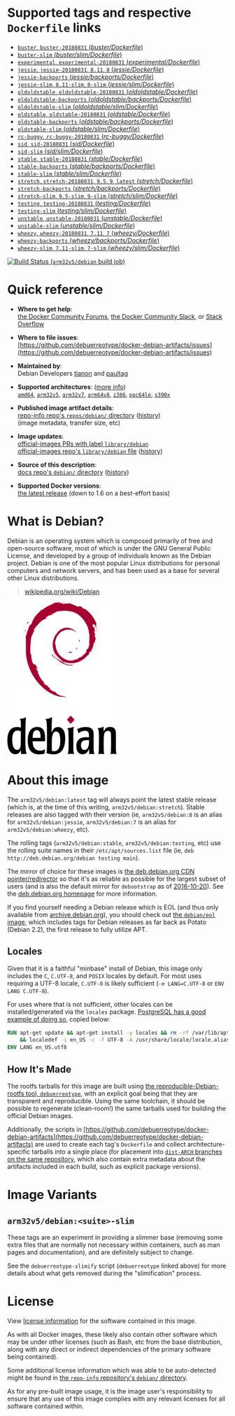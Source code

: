 <!--

********************************************************************************

WARNING:

    DO NOT EDIT "debian/README.md"

    IT IS AUTO-GENERATED

    (from the other files in "debian/" combined with a set of templates)

********************************************************************************

-->

# Supported tags and respective `Dockerfile` links

-	[`buster`, `buster-20180831` (*buster/Dockerfile*)](https://github.com/debuerreotype/docker-debian-artifacts/blob/61e1228b9984053462f805945d3f1912bc0b612f/buster/Dockerfile)
-	[`buster-slim` (*buster/slim/Dockerfile*)](https://github.com/debuerreotype/docker-debian-artifacts/blob/61e1228b9984053462f805945d3f1912bc0b612f/buster/slim/Dockerfile)
-	[`experimental`, `experimental-20180831` (*experimental/Dockerfile*)](https://github.com/debuerreotype/docker-debian-artifacts/blob/61e1228b9984053462f805945d3f1912bc0b612f/experimental/Dockerfile)
-	[`jessie`, `jessie-20180831`, `8.11`, `8` (*jessie/Dockerfile*)](https://github.com/debuerreotype/docker-debian-artifacts/blob/61e1228b9984053462f805945d3f1912bc0b612f/jessie/Dockerfile)
-	[`jessie-backports` (*jessie/backports/Dockerfile*)](https://github.com/debuerreotype/docker-debian-artifacts/blob/61e1228b9984053462f805945d3f1912bc0b612f/jessie/backports/Dockerfile)
-	[`jessie-slim`, `8.11-slim`, `8-slim` (*jessie/slim/Dockerfile*)](https://github.com/debuerreotype/docker-debian-artifacts/blob/61e1228b9984053462f805945d3f1912bc0b612f/jessie/slim/Dockerfile)
-	[`oldoldstable`, `oldoldstable-20180831` (*oldoldstable/Dockerfile*)](https://github.com/debuerreotype/docker-debian-artifacts/blob/61e1228b9984053462f805945d3f1912bc0b612f/oldoldstable/Dockerfile)
-	[`oldoldstable-backports` (*oldoldstable/backports/Dockerfile*)](https://github.com/debuerreotype/docker-debian-artifacts/blob/61e1228b9984053462f805945d3f1912bc0b612f/oldoldstable/backports/Dockerfile)
-	[`oldoldstable-slim` (*oldoldstable/slim/Dockerfile*)](https://github.com/debuerreotype/docker-debian-artifacts/blob/61e1228b9984053462f805945d3f1912bc0b612f/oldoldstable/slim/Dockerfile)
-	[`oldstable`, `oldstable-20180831` (*oldstable/Dockerfile*)](https://github.com/debuerreotype/docker-debian-artifacts/blob/61e1228b9984053462f805945d3f1912bc0b612f/oldstable/Dockerfile)
-	[`oldstable-backports` (*oldstable/backports/Dockerfile*)](https://github.com/debuerreotype/docker-debian-artifacts/blob/61e1228b9984053462f805945d3f1912bc0b612f/oldstable/backports/Dockerfile)
-	[`oldstable-slim` (*oldstable/slim/Dockerfile*)](https://github.com/debuerreotype/docker-debian-artifacts/blob/61e1228b9984053462f805945d3f1912bc0b612f/oldstable/slim/Dockerfile)
-	[`rc-buggy`, `rc-buggy-20180831` (*rc-buggy/Dockerfile*)](https://github.com/debuerreotype/docker-debian-artifacts/blob/61e1228b9984053462f805945d3f1912bc0b612f/rc-buggy/Dockerfile)
-	[`sid`, `sid-20180831` (*sid/Dockerfile*)](https://github.com/debuerreotype/docker-debian-artifacts/blob/61e1228b9984053462f805945d3f1912bc0b612f/sid/Dockerfile)
-	[`sid-slim` (*sid/slim/Dockerfile*)](https://github.com/debuerreotype/docker-debian-artifacts/blob/61e1228b9984053462f805945d3f1912bc0b612f/sid/slim/Dockerfile)
-	[`stable`, `stable-20180831` (*stable/Dockerfile*)](https://github.com/debuerreotype/docker-debian-artifacts/blob/61e1228b9984053462f805945d3f1912bc0b612f/stable/Dockerfile)
-	[`stable-backports` (*stable/backports/Dockerfile*)](https://github.com/debuerreotype/docker-debian-artifacts/blob/61e1228b9984053462f805945d3f1912bc0b612f/stable/backports/Dockerfile)
-	[`stable-slim` (*stable/slim/Dockerfile*)](https://github.com/debuerreotype/docker-debian-artifacts/blob/61e1228b9984053462f805945d3f1912bc0b612f/stable/slim/Dockerfile)
-	[`stretch`, `stretch-20180831`, `9.5`, `9`, `latest` (*stretch/Dockerfile*)](https://github.com/debuerreotype/docker-debian-artifacts/blob/61e1228b9984053462f805945d3f1912bc0b612f/stretch/Dockerfile)
-	[`stretch-backports` (*stretch/backports/Dockerfile*)](https://github.com/debuerreotype/docker-debian-artifacts/blob/61e1228b9984053462f805945d3f1912bc0b612f/stretch/backports/Dockerfile)
-	[`stretch-slim`, `9.5-slim`, `9-slim` (*stretch/slim/Dockerfile*)](https://github.com/debuerreotype/docker-debian-artifacts/blob/61e1228b9984053462f805945d3f1912bc0b612f/stretch/slim/Dockerfile)
-	[`testing`, `testing-20180831` (*testing/Dockerfile*)](https://github.com/debuerreotype/docker-debian-artifacts/blob/61e1228b9984053462f805945d3f1912bc0b612f/testing/Dockerfile)
-	[`testing-slim` (*testing/slim/Dockerfile*)](https://github.com/debuerreotype/docker-debian-artifacts/blob/61e1228b9984053462f805945d3f1912bc0b612f/testing/slim/Dockerfile)
-	[`unstable`, `unstable-20180831` (*unstable/Dockerfile*)](https://github.com/debuerreotype/docker-debian-artifacts/blob/61e1228b9984053462f805945d3f1912bc0b612f/unstable/Dockerfile)
-	[`unstable-slim` (*unstable/slim/Dockerfile*)](https://github.com/debuerreotype/docker-debian-artifacts/blob/61e1228b9984053462f805945d3f1912bc0b612f/unstable/slim/Dockerfile)
-	[`wheezy`, `wheezy-20180831`, `7.11`, `7` (*wheezy/Dockerfile*)](https://github.com/debuerreotype/docker-debian-artifacts/blob/61e1228b9984053462f805945d3f1912bc0b612f/wheezy/Dockerfile)
-	[`wheezy-backports` (*wheezy/backports/Dockerfile*)](https://github.com/debuerreotype/docker-debian-artifacts/blob/61e1228b9984053462f805945d3f1912bc0b612f/wheezy/backports/Dockerfile)
-	[`wheezy-slim`, `7.11-slim`, `7-slim` (*wheezy/slim/Dockerfile*)](https://github.com/debuerreotype/docker-debian-artifacts/blob/61e1228b9984053462f805945d3f1912bc0b612f/wheezy/slim/Dockerfile)

[![Build Status](https://doi-janky.infosiftr.net/job/multiarch/job/arm32v5/job/debian/badge/icon) (`arm32v5/debian` build job)](https://doi-janky.infosiftr.net/job/multiarch/job/arm32v5/job/debian/)

# Quick reference

-	**Where to get help**:  
	[the Docker Community Forums](https://forums.docker.com/), [the Docker Community Slack](https://blog.docker.com/2016/11/introducing-docker-community-directory-docker-community-slack/), or [Stack Overflow](https://stackoverflow.com/search?tab=newest&q=docker)

-	**Where to file issues**:  
	[https://github.com/debuerreotype/docker-debian-artifacts/issues](https://github.com/debuerreotype/docker-debian-artifacts/issues)

-	**Maintained by**:  
	Debian Developers [tianon](https://qa.debian.org/developer.php?login=tianon) and [paultag](https://qa.debian.org/developer.php?login=paultag)

-	**Supported architectures**: ([more info](https://github.com/docker-library/official-images#architectures-other-than-amd64))  
	[`amd64`](https://hub.docker.com/r/amd64/debian/), [`arm32v5`](https://hub.docker.com/r/arm32v5/debian/), [`arm32v7`](https://hub.docker.com/r/arm32v7/debian/), [`arm64v8`](https://hub.docker.com/r/arm64v8/debian/), [`i386`](https://hub.docker.com/r/i386/debian/), [`ppc64le`](https://hub.docker.com/r/ppc64le/debian/), [`s390x`](https://hub.docker.com/r/s390x/debian/)

-	**Published image artifact details**:  
	[repo-info repo's `repos/debian/` directory](https://github.com/docker-library/repo-info/blob/master/repos/debian) ([history](https://github.com/docker-library/repo-info/commits/master/repos/debian))  
	(image metadata, transfer size, etc)

-	**Image updates**:  
	[official-images PRs with label `library/debian`](https://github.com/docker-library/official-images/pulls?q=label%3Alibrary%2Fdebian)  
	[official-images repo's `library/debian` file](https://github.com/docker-library/official-images/blob/master/library/debian) ([history](https://github.com/docker-library/official-images/commits/master/library/debian))

-	**Source of this description**:  
	[docs repo's `debian/` directory](https://github.com/docker-library/docs/tree/master/debian) ([history](https://github.com/docker-library/docs/commits/master/debian))

-	**Supported Docker versions**:  
	[the latest release](https://github.com/docker/docker-ce/releases/latest) (down to 1.6 on a best-effort basis)

# What is Debian?

Debian is an operating system which is composed primarily of free and open-source software, most of which is under the GNU General Public License, and developed by a group of individuals known as the Debian project. Debian is one of the most popular Linux distributions for personal computers and network servers, and has been used as a base for several other Linux distributions.

> [wikipedia.org/wiki/Debian](https://en.wikipedia.org/wiki/Debian)

![logo](https://raw.githubusercontent.com/docker-library/docs/b449be7df57e9ed9086bb5821bfb5d6cdc5d67a4/debian/logo.png)

# About this image

The `arm32v5/debian:latest` tag will always point the latest stable release (which is, at the time of this writing, `arm32v5/debian:stretch`). Stable releases are also tagged with their version (ie, `arm32v5/debian:8` is an alias for `arm32v5/debian:jessie`, `arm32v5/debian:7` is an alias for `arm32v5/debian:wheezy`, etc).

The rolling tags (`arm32v5/debian:stable`, `arm32v5/debian:testing`, etc) use the rolling suite names in their `/etc/apt/sources.list` file (ie, `deb http://deb.debian.org/debian testing main`).

The mirror of choice for these images is [the deb.debian.org CDN pointer/redirector](https://deb.debian.org) so that it's as reliable as possible for the largest subset of users (and is also the default mirror for `debootstrap` as of [2016-10-20](https://anonscm.debian.org/cgit/d-i/debootstrap.git/commit/?id=9e8bc60ad1ccf3a25ce7890526b70059f3e770de)). See the [deb.debian.org homepage](https://deb.debian.org) for more information.

If you find yourself needing a Debian release which is EOL (and thus only available from [archive.debian.org](http://archive.debian.org)), you should check out [the `debian/eol` image](https://hub.docker.com/r/debian/eol/), which includes tags for Debian releases as far back as Potato (Debian 2.2), the first release to fully utilize APT.

## Locales

Given that it is a faithful "minbase" install of Debian, this image only includes the `C`, `C.UTF-8`, and `POSIX` locales by default. For most uses requiring a UTF-8 locale, `C.UTF-8` is likely sufficient (`-e LANG=C.UTF-8` or `ENV LANG C.UTF-8`).

For uses where that is not sufficient, other locales can be installed/generated via the `locales` package. [PostgreSQL has a good example of doing so](https://github.com/docker-library/postgres/blob/69bc540ecfffecce72d49fa7e4a46680350037f9/9.6/Dockerfile#L21-L24), copied below:

```dockerfile
RUN apt-get update && apt-get install -y locales && rm -rf /var/lib/apt/lists/* \
	&& localedef -i en_US -c -f UTF-8 -A /usr/share/locale/locale.alias en_US.UTF-8
ENV LANG en_US.utf8
```

## How It's Made

The rootfs tarballs for this image are built using [the reproducible-Debian-rootfs tool, `debuerreotype`](https://github.com/debuerreotype/debuerreotype), with an explicit goal being that they are transparent and reproducible. Using the same toolchain, it should be possible to regenerate (clean-room!) the same tarballs used for building the official Debian images.

Additionally, the scripts in [https://github.com/debuerreotype/docker-debian-artifacts](https://github.com/debuerreotype/docker-debian-artifacts) are used to create each tag's `Dockerfile` and collect architecture-specific tarballs into a single place (for placement into [`dist-ARCH` branches on the same repository](https://github.com/debuerreotype/docker-debian-artifacts/branches), which also contain extra metadata about the artifacts included in each build, such as explicit package versions).

# Image Variants

## `arm32v5/debian:<suite>-slim`

These tags are an experiment in providing a slimmer base (removing some extra files that are normally not necessary within containers, such as man pages and documentation), and are definitely subject to change.

See the `debuerreotype-slimify` script (`debuerreotype` linked above) for more details about what gets removed during the "slimification" process.

# License

View [license information](https://www.debian.org/social_contract#guidelines) for the software contained in this image.

As with all Docker images, these likely also contain other software which may be under other licenses (such as Bash, etc from the base distribution, along with any direct or indirect dependencies of the primary software being contained).

Some additional license information which was able to be auto-detected might be found in [the `repo-info` repository's `debian/` directory](https://github.com/docker-library/repo-info/tree/master/repos/debian).

As for any pre-built image usage, it is the image user's responsibility to ensure that any use of this image complies with any relevant licenses for all software contained within.
